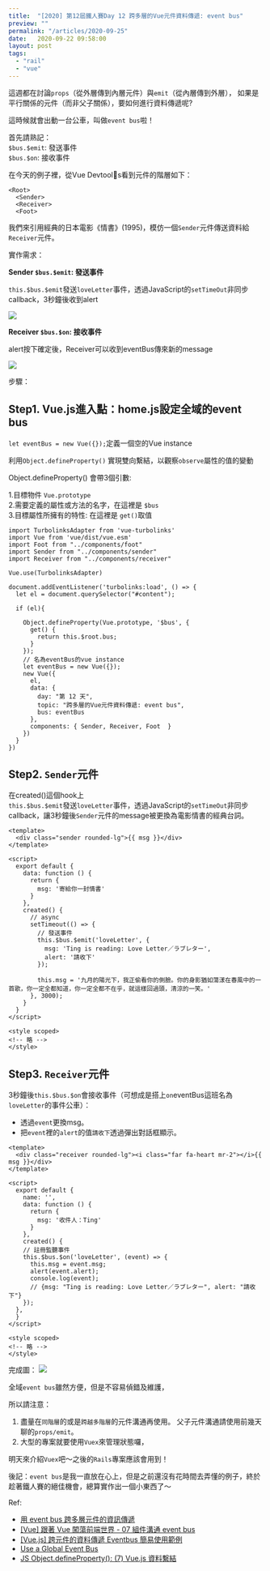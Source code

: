 ```yaml
---
title:  "[2020] 第12屆鐵人賽Day 12 跨多層的Vue元件資料傳遞: event bus"
preview: ""
permalink: "/articles/2020-09-25"
date:   2020-09-22 09:58:00
layout: post
tags: 
  - "rail"
  - "vue"    
---
```


這週都在討論`props`（從外層傳到內層元件）與`emit`（從內層傳到外層），
如果是平行關係的元件（而非父子關係），要如何進行資料傳遞呢?

這時候就會出動一台公車，叫做`event bus`啦！

首先請熟記：  
`$bus.$emit`: 發送事件  
`$bus.$on`: 接收事件

在今天的例子裡，從Vue Devtools看到元件的階層如下：
```
<Root>
  <Sender>
  <Receiver>
  <Foot>
```

我們來引用經典的日本電影《情書》(1995)，模仿一個`Sender`元件傳送資料給`Receiver`元件。

實作需求：

**Sender `$bus.$emit`: 發送事件**  

`this.$bus.$emit`發送`loveLetter`事件，透過JavaScript的`setTimeOut`非同步callback，3秒鐘後收到alert  

![](https://i.imgur.com/HhWpxib.png)

**Receiver `$bus.$on`: 接收事件**  
  
alert按下確定後，Receiver可以收到eventBus傳來新的message  

![](https://i.imgur.com/isDWek2.png)


步驟：

## Step1. Vue.js進入點：home.js設定全域的event bus

`let eventBus = new Vue({});`定義一個空的Vue instance

利用`Object.defineProperty()` 實現雙向繫結，以觀察`observe`屬性的值的變動

Object.defineProperty() 會帶3個引數:  
  
1.目標物件 `Vue.prototype`  
2.需要定義的屬性或方法的名字，在這裡是 `$bus`  
3.目標屬性所擁有的特性: 在這裡是 `get()`取值  

```
import TurbolinksAdapter from 'vue-turbolinks'
import Vue from 'vue/dist/vue.esm'
import Foot from "../components/foot"
import Sender from "../components/sender"
import Receiver from "../components/receiver"

Vue.use(TurbolinksAdapter)

document.addEventListener('turbolinks:load', () => {
  let el = document.querySelector("#content");

  if (el){

    Object.defineProperty(Vue.prototype, '$bus', {
      get() {
        return this.$root.bus;
      }
    });
    // 名為eventBus的vue instance
    let eventBus = new Vue({});
    new Vue({
      el,
      data: {
        day: "第 12 天",
        topic: "跨多層的Vue元件資料傳遞: event bus",
        bus: eventBus
      },
      components: { Sender, Receiver, Foot  }
    })    
  }
})
```

## Step2. `Sender`元件  

在created()這個hook上  
`this.$bus.$emit`發送`loveLetter`事件，透過JavaScript的`setTimeOut`非同步callback，讓3秒鐘後`Sender`元件的message被更換為電影情書的經典台詞。
```
<template>
  <div class="sender rounded-lg">{{ msg }}</div>
</template>

<script>
  export default {              
    data: function () {
      return {
        msg: '寄給你一封情書'
      }
    },
    created() {
      // async
      setTimeout(() => {
        // 發送事件
        this.$bus.$emit('loveLetter', {
          msg: 'Ting is reading: Love Letter／ラブレター',
          alert: '請收下'
        });

        this.msg = '九月的陽光下，我正偷看你的側臉。你的身影猶如蕩漾在春風中的一首歌，你一定全都知道，你一定全都不在乎，就這樣回過頭，清涼的一笑。'
      }, 3000);
    }
  }
</script>

<style scoped>
<!-- 略 -->
</style>
```

## Step3. `Receiver`元件

3秒鐘後`this.$bus.$on`會接收事件（可想成是搭上`on`eventBus這班名為`loveLetter`的事件公車）：
- 透過`event`更換msg。
- 把`event`裡的`alert`的值`請收下`透過彈出對話框顯示。

```
<template>
  <div class="receiver rounded-lg"><i class="far fa-heart mr-2"></i>{{ msg }}</div>
</template>

<script>
  export default {              
    name: '',
    data: function () {
      return {
        msg: '收件人：Ting'
      }
    },
    created() {
    // 註冊監聽事件
    this.$bus.$on('loveLetter', (event) => {
      this.msg = event.msg;
      alert(event.alert);
      console.log(event);
      // {msg: "Ting is reading: Love Letter／ラブレター", alert: "請收下"}
    });
  },
  }
</script>

<style scoped>
<!-- 略 -->
</style>
```

完成圖：
![](https://i.imgur.com/vFYeBwv.gif)


全域`event bus`雖然方便，但是不容易偵錯及維護，

所以請注意：  

1. 盡量在`同階層`的或是`跨越多階層`的元件溝通再使用。
父子元件溝通請使用前幾天聊的`props/emit`。
2. 大型的專案就要使用`Vuex`來管理狀態囉，

明天來介紹`Vuex`吧～之後的`Rails`專案應該會用到！

後記：`event bus`是我一直放在心上，但是之前還沒有花時間去弄懂的例子，終於趁著鐵人賽的絕佳機會，總算實作出一個小東西了～



Ref: 

* [用 event bus 跨多層元件的資訊傳遞](https://myiaj.github.io/2020/03/17/vue-event-bus/)  
* [[Vue] 跟著 Vue 闖蕩前端世界 - 07 組件溝通 event bus](https://dotblogs.com.tw/wasichris/2017/03/05/181549)  
* [[Vue.js] 跨元件的資料傳遞 Eventbus 簡易使用範例](https://chenuin.blogspot.com/2019/12/vuejs-eventbus.html)  
* [Use a Global Event Bus](https://laracasts.com/discuss/channels/vue/use-a-global-event-bus)  
* [JS Object.defineProperty(): (7) Vue.js 資料繫結](https://ithelp.ithome.com.tw/articles/10204588)  
